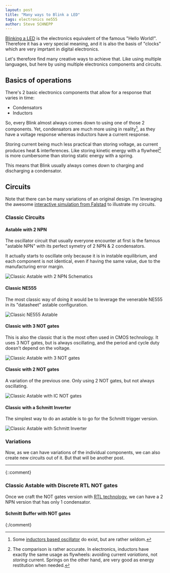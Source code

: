 ```yaml
---
layout: post
title: "Many ways to Blink a LED"
tags: electronics ne555
author: Steve SCHNEPP
---
```


[Blinking a LED](https://docs.arduino.cc/built-in-examples/basics/Blink) is the
electronics equivalent of the famous "Hello World!". Therefore it has a very
special meaning, and it is also the basis of "clocks" which are very imprtant
in digital electronics.

Let's therefore find many creative ways to achieve that. Like using multiple
languages, but here by using multiple electronics components and circuits.

## Basics of operations

There's 2 basic electronics components that allow for a response that varies in time:

* Condensators
* Inductors

So, every Blink almost always comes down to using one of those 2 components.
Yet, condensators are much more using in reality[^1], as they have a voltage
response whereas inductors have a current response.

Storing current being much less practical than storing voltage, as current
produces heat & interferences. Like storing kinetic energy with a flywheel[^2]
is more cumbersome than storing static energy with a spring.

[^1]: Some [inductors based oscillator](https://en.wikipedia.org/wiki/Royer_oscillator) do exist, but are rather seldom.

[^2]: The comparison is rather accurate. In electronics, inductors have exactly the same usage as flywheels: avoiding current *variations*, not *storing* current. Springs on the other hand, are very good as energy restitution when needed.

This means that Blink usually always comes down to charging and discharging a
condensator.

## Circuits 

Note that there can be many variations of an original design. I'm leveraging
the awesome [interactive simulation from Falstad](https://falstad.com/circuit)
to illustrate my circuits.


### Classic Circuits

#### Astable with 2 NPN

The oscillator circuit that usually everyone encounter at first is the famous
"astable NPN" with its perfect symetry of 2 NPN & 2 condensators.

It actually starts to oscillate only because it is in instable equilibrium, and
each component is not identical, even if having the same value, due to the
manufacturing error margin.

![Classic Astable with 2 NPN Schematics](../../../assets/images/circuit-20220515-1716.svg)

#### Classic NE555

The most classic way of doing it would be to leverage the venerable NE555 in its
"datasheet" astable configuration.


![Classic NE555 Astable](../../../assets/images/circuit-20220515-1739.svg)


#### Classic with 3 NOT gates

This is also the classic that is the most often used in CMOS technology. It
uses 3 NOT gates, but is always oscillating, and the period and cycle duty
doesn't depend on the voltage.

![Classic Astable with 3 NOT gates](../../../assets/images/circuit-20220530-2107.svg)

#### Classic with 2 NOT gates

A variation of the previous one. Only using 2 NOT gates, but not always oscillating.

![Classic Astable with IC NOT gates](../../../assets/images/circuit-20220515-1810.svg)

#### Classic with a Schmitt Inverter

The simplest way to do an astable is to go for the Schmitt trigger version.

![Classic Astable with Schmitt Inverter](../../../assets/images/circuit-20220515-1815.svg)

### Variations

Now, as we can have variations of the individual components, we can also create
new circuits out of it. But that will be another post.

---

{::comment}
### Classic Astable with Discrete RTL NOT gates

Once we craft the NOT gates version with [RTL technology](https://en.wikipedia.org/wiki/Resistor%E2%80%93transistor_logic), we can have a 2 NPN
version that has only 1 condensator.


#### Schmitt Buffer with NOT gates
{:/comment}


